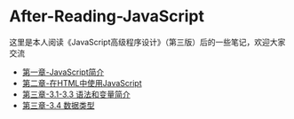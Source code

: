 # After-Reading-JavaScript
这里是本人阅读《JavaScript高级程序设计》（第三版）后的一些笔记，欢迎大家交流
* [第一章-JavaScript简介](https://github.com/TanYJie/After-Reading-JavaScript/blob/master/第1章-JavaScript简介.md.md)
* [第二章-在HTML中使用JavaScript](https://github.com/TanYJie/After-Reading-JavaScript/blob/master/第2章-在HTML中使用JavaScript.md)
* [第三章-3.1-3.3 语法和变量简介](https://github.com/TanYJie/After-Reading-JavaScript/blob/master/第3章-3.1-3.3%20语法和变量简介.md)
* [第三章-3.4 数据类型](https://github.com/TanYJie/After-Reading-JavaScript/blob/master/第3章-3.4%20数据类型.md)

